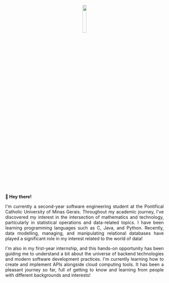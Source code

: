 
<p align="center" width=15%>
  <img width=15% src="https://i.pinimg.com/564x/9e/70/d9/9e70d9b7ae230434473aa6923739623a.jpg" /> </p>

<b>🌱 Hey there!</b>
<p align="justify">
I'm currently a second-year software engineering student at the Pontifical Catholic University of Minas Gerais. Throughout my academic journey, I've discovered my interest in the intersection of mathematics and technology, particularly in statistical operations and data-related topics. I have been learning programming languages such as C, Java, and Python. Recently, data modelling, managing, and manipulating relational databases have played a significant role in my interest related to the world of data! 

<p align="justify">
 I'm also in my first-year internship, and this hands-on opportunity has been guiding me to understand a bit about the universe of backend technologies and modern software development practices. I'm currently learning how to create and implement APIs alongside cloud computing tools. It has been a pleasant journey so far, full of getting to know and learning from people with different backgrounds and interests! 
